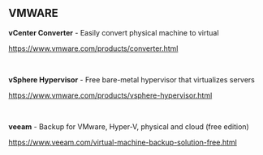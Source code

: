 
## VMWARE

**vCenter Converter** - Easily convert physical machine to virtual

https://www.vmware.com/products/converter.html

&nbsp;
&nbsp;

**vSphere Hypervisor** -  Free bare-metal hypervisor that virtualizes servers

https://www.vmware.com/products/vsphere-hypervisor.html

&nbsp;
&nbsp;

**veeam** - Backup for VMware, Hyper-V, physical and cloud (free edition)

https://www.veeam.com/virtual-machine-backup-solution-free.html

&nbsp;
&nbsp;
